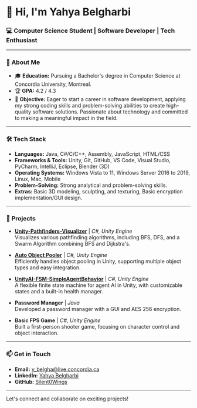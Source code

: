 # 👋 Hi, I'm Yahya Belgharbi

### 💻 **Computer Science Student | Software Developer | Tech Enthusiast**

---

### 🚀 **About Me**
- 🎓 **Education:** Pursuing a Bachelor's degree in Computer Science at Concordia University, Montreal.
- 🏆 **GPA:** 4.2 / 4.3
- 💼 **Objective:** Eager to start a career in software development, applying my strong coding skills and problem-solving abilities to create high-quality software solutions. Passionate about technology and committed to making a meaningful impact in the field.

---

### 🛠️ **Tech Stack**
- **Languages:** Java, C#/C/C++, Assembly, JavaScript, HTML/CSS
- **Frameworks & Tools:** Unity, Git, GitHub, VS Code, Visual Studio, PyCharm, IntelliJ, Eclipse, Blender (3D)
- **Operating Systems:** Windows Vista to 11, Windows Server 2016 to 2019, Linux, Mac, Mobile
- **Problem-Solving:** Strong analytical and problem-solving skills.
- **Extras:** Basic 3D modeling, sculpting, and texturing, Basic encryption implementation/GUI design.

---

### 💼 **Projects**
- **[Unity-Pathfinders-Visualizer](https://github.com/Silent0Wings/Unity-Pathfinders-Visualizer)** | *C#, Unity Engine*  
  Visualizes various pathfinding algorithms, including BFS, DFS, and a Swarm Algorithm combining BFS and Dijkstra's.
  
- **[Auto Object Pooler](https://github.com/Silent0Wings/Unity-SimpleObjectPooler)** | *C#, Unity Engine*  
  Efficiently handles object pooling in Unity, supporting multiple object types and easy integration.

- **[UnityAI-FSM-SimpleAgentBehavior](https://github.com/Silent0Wings/UnityAI-FSM-SimpleAgentBehavior)** | *C#, Unity Engine*  
  A flexible finite state machine for agent AI in Unity, with customizable states and a built-in health manager.

- **Password Manager** | *Java*  
  Developed a password manager with a GUI and AES 256 encryption.

- **Basic FPS Game** | *C#, Unity Engine*  
  Built a first-person shooter game, focusing on character control and object interaction.

---

### 📫 **Get in Touch**
- **Email:** [y_belgha@live.concordia.ca](mailto:y_belgha@live.concordia.ca)
- **LinkedIn:** [Yahya Belgharbi](https://www.linkedin.com/in/yahya-belgharbi-844b9b79/)
- **GitHub:** [Silent0Wings](https://github.com/Silent0Wings)

---

Let's connect and collaborate on exciting projects!
